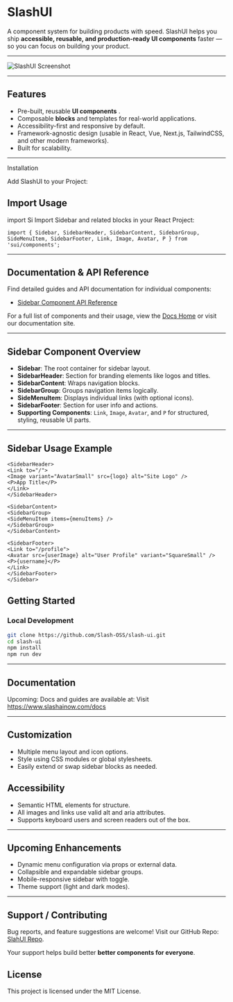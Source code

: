 # SlashUI

A component system for building products with speed. SlashUI helps you ship **accessible, reusable, and production-ready UI components** faster — so you can focus on building your product.

---

![SlashUI Screenshot](https://github.com/connectwithshivamk/connectwithshivamk/blob/main/firstv-sidebar.png?raw=true)

---

## Features

* Pre-built, reusable **UI components** .
* Composable **blocks** and templates for real-world applications.
* Accessibility-first and responsive by default.
* Framework-agnostic design (usable in React, Vue, Next.js, TailwindCSS, and other modern frameworks).
* Built for scalability.

---

Installation 

Add SlashUI to your Project:

## Import Usage
import Si
Import Sidebar and related blocks in your React Project:

`import {
Sidebar,
SidebarHeader,
SidebarContent,
SidebarGroup,
SideMenuItem,
SidebarFooter,
Link,
Image,
Avatar,
P
} from 'sui/components';`

---

## Documentation & API Reference

Find detailed guides and API documentation for individual components:

- [Sidebar Component API Reference](https://github.com/Slash-OSS/slash-ui/tree/main/src/sui/components/sidebar)

For a full list of components and their usage, view the [Docs Home](docs/README.md) or visit our documentation site.

---

## Sidebar Component Overview

- **Sidebar**: The root container for sidebar layout.
- **SidebarHeader**: Section for branding elements like logos and titles.
- **SidebarContent**: Wraps navigation blocks.
- **SidebarGroup**: Groups navigation items logically.
- **SideMenuItem**: Displays individual links (with optional icons).
- **SidebarFooter**: Section for user info and actions.
- **Supporting Components**: `Link`, `Image`, `Avatar`, and `P` for structured, styling, reusable UI parts.

---

## Sidebar Usage Example

```<Sidebar>
<SidebarHeader>
<Link to="/">
<Image variant="AvatarSmall" src={logo} alt="Site Logo" />
<P>App Title</P>
</Link>
</SidebarHeader>

<SidebarContent>
<SidebarGroup>
<SideMenuItem items={menuItems} />
</SidebarGroup>
</SidebarContent>

<SidebarFooter>
<Link to="/profile">
<Avatar src={userImage} alt="User Profile" variant="SquareSmall" />
<P>{username}</P>
</Link>
</SidebarFooter>
</Sidebar>
```

## Getting Started

### Local Development 

```bash
git clone https://github.com/Slash-OSS/slash-ui.git
cd slash-ui
npm install  
npm run dev
```
---

## Documentation

Upcoming: Docs and guides are available at:
Visit https://www.slashainow.com/docs

---

## Customization

- Multiple menu layout and icon options.
- Style using CSS modules or global stylesheets.
- Easily extend or swap sidebar blocks as needed.

## Accessibility

- Semantic HTML elements for structure.
- All images and links use valid alt and aria attributes.
- Supports keyboard users and screen readers out of the box.

---

## Upcoming Enhancements

- Dynamic menu configuration via props or external data.
- Collapsible and expandable sidebar groups.
- Mobile-responsive sidebar with toggle.
- Theme support (light and dark modes).

---

## Support / Contributing

Bug reports, and feature suggestions are welcome! Visit our GitHub Repo:
[SlahUI Repo](https://discord.gg/kw5wVaBkN8).

Your support helps build better **better components for everyone**.

## License

This project is licensed under the MIT License.

